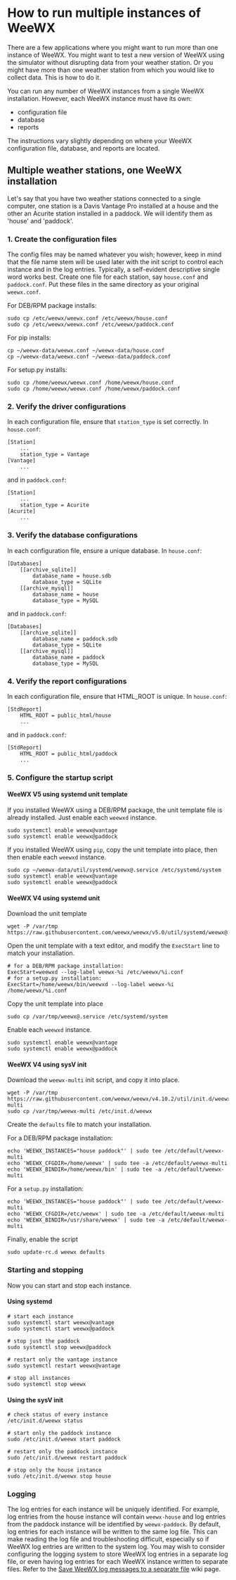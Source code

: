 # How to run multiple instances of WeeWX

There are a few applications where you might want to run more than one instance of WeeWX.  You might want to test a new version of WeeWX using the simulator without disrupting data from your weather station.  Or you might have more than one weather station from which you would like to collect data.  This is how to do it.

You can run any number of WeeWX instances from a single WeeWX installation.  However, each WeeWX instance must have its own:

* configuration file
* database
* reports

The instructions vary slightly depending on where your WeeWX configuration file, database, and reports are located.

## Multiple weather stations, one WeeWX installation

Let's say that you have two weather stations connected to a single computer, one station is a Davis Vantage Pro installed at a house and the other an Acurite station installed in a paddock.  We will identify them as 'house' and 'paddock'.

### 1. Create the configuration files

The config files may be named whatever you wish; however, keep in mind that the file name stem will be used later with the init script to control each instance and in the log entries. Typically, a self-evident descriptive single word works best. Create one file for each station, say `house.conf` and `paddock.conf`.  Put these files in the same directory as your original `weewx.conf`.

For DEB/RPM package installs: 
```
sudo cp /etc/weewx/weewx.conf /etc/weewx/house.conf
sudo cp /etc/weewx/weewx.conf /etc/weewx/paddock.conf
```
For pip installs:
```
cp ~/weewx-data/weewx.conf ~/weewx-data/house.conf
cp ~/weewx-data/weewx.conf ~/weewx-data/paddock.conf
```
For setup.py installs:
```
sudo cp /home/weewx/weewx.conf /home/weewx/house.conf
sudo cp /home/weewx/weewx.conf /home/weewx/paddock.conf
```


### 2. Verify the driver configurations

In each configuration file, ensure that `station_type` is set correctly.  In `house.conf`:
```
[Station]
    ...
    station_type = Vantage
[Vantage]
    ...
```
and in `paddock.conf`:
```
[Station]
    ...
    station_type = Acurite
[Acurite]
    ...
```

### 3. Verify the database configurations

In each configuration file, ensure a unique database.  In `house.conf`:
```
[Databases]
    [[archive_sqlite]]
        database_name = house.sdb
        database_type = SQLite
    [[archive_mysql]]
        database_name = house
        database_type = MySQL
```
and in `paddock.conf`:
```
[Databases]
    [[archive_sqlite]]
        database_name = paddock.sdb
        database_type = SQLite
    [[archive_mysql]]
        database_name = paddock
        database_type = MySQL
```

### 4. Verify the report configurations

In each configuration file, ensure that HTML_ROOT is unique.  In `house.conf`:
```
[StdReport]
    HTML_ROOT = public_html/house
    ...
```
and in `paddock.conf`:
```
[StdReport]
    HTML_ROOT = public_html/paddock
    ...
```

### 5. Configure the startup script

#### WeeWX V5 using systemd unit template

If you installed WeeWX using a DEB/RPM package, the unit template file is already installed.  Just enable each `weewxd` instance.
```
sudo systemctl enable weewx@vantage
sudo systemctl enable weewx@paddock
```

If you installed WeeWX using `pip`, copy the unit template into place, then then enable each `weewxd` instance.
```
sudo cp ~/weewx-data/util/systemd/weewx@.service /etc/systemd/system
sudo systemctl enable weewx@vantage
sudo systemctl enable weewx@paddock
```

#### WeeWX V4 using systemd unit

Download the unit template
```
wget -P /var/tmp https://raw.githubusercontent.com/weewx/weewx/v5.0/util/systemd/weewx@.service
```
Open the unit template with a text editor, and modify the `ExecStart` line to match your installation.
```
# for a DEB/RPM package installation:
ExecStart=weewxd --log-label weewx-%i /etc/weewx/%i.conf
# for a setup.py installation:
ExecStart=/home/weewx/bin/weewxd --log-label weewx-%i /home/weewx/%i.conf
```
Copy the unit template into place
```
sudo cp /var/tmp/weewx@.service /etc/systemd/system
```
Enable each `weewxd` instance.
```
sudo systemctl enable weewx@vantage
sudo systemctl enable weewx@paddock
```

#### WeeWX V4 using sysV init

Download the `weewx-multi` init script, and copy it into place.
```
wget -P /var/tmp https://raw.githubusercontent.com/weewx/weewx/v4.10.2/util/init.d/weewx-multi
sudo cp /var/tmp/weewx-multi /etc/init.d/weewx
```
Create the `defaults` file to match your installation.

For a DEB/RPM package installation:
```
echo 'WEEWX_INSTANCES="house paddock"' | sudo tee /etc/default/weewx-multi
echo 'WEEWX_CFGDIR=/home/weewx' | sudo tee -a /etc/default/weewx-multi
echo 'WEEWX_BINDIR=/home/weewx/bin' | sudo tee -a /etc/default/weewx-multi
```
For a `setup.py` installation:
```
echo 'WEEWX_INSTANCES="house paddock"' | sudo tee /etc/default/weewx-multi
echo 'WEEWX_CFGDIR=/etc/weewx' | sudo tee -a /etc/default/weewx-multi
echo 'WEEWX_BINDIR=/usr/share/weewx' | sudo tee -a /etc/default/weewx-multi
```
Finally, enable the script
```
sudo update-rc.d weewx defaults
```

### Starting and stopping

Now you can start and stop each instance.

#### Using systemd
```
# start each instance
sudo systemctl start weewx@vantage
sudo systemctl start weewx@paddock

# stop just the paddock
sudo systemctl stop weewx@paddock

# restart only the vantage instance
sudo systemctl restart weewx@vantage

# stop all instances
sudo systemctl stop weewx
```

#### Using the sysV init
```
# check status of every instance
/etc/init.d/weewx status

# start only the paddock instance
sudo /etc/init.d/weewx start paddock

# restart only the paddock instance
sudo /etc/init.d/weewx restart paddock

# stop only the house instance
sudo /etc/init.d/weewx stop house
```

### Logging

The log entries for each instance will be uniquely identified.  For example, log entries from the house instance will contain `weewx-house` and log entries from the paddock instance will be identified by `weewx-paddock`. By default, log entries for each instance will be written to the same log file. This can make reading the log file and troubleshooting difficult, especially so if WeeWX log entries are written to the system log. You may wish to consider configuring the logging system to store WeeWX log entries in a separate log file, or even having log entries for each WeeWX instance written to separate files. Refer to the [Save WeeWX log messages to a separate file](https://github.com/weewx/weewx/wiki/logging#save-weewx-log-messages-to-a-separate-file) wiki page.    

